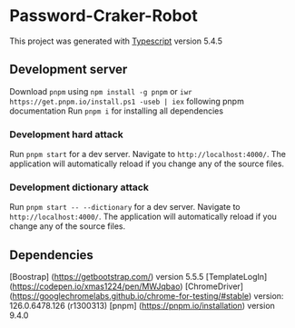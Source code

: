 # Password-Craker-Robot

This project was generated with [Typescript](https://github.com/angular/angular-cli) version 5.4.5

## Development server

Download `pnpm` using `npm install -g pnpm` or `iwr https://get.pnpm.io/install.ps1 -useb | iex` following pnpm documentation
Run `pnpm i` for installing all dependencies

### Development hard attack
Run `pnpm start` for a dev server. Navigate to `http://localhost:4000/`. The application will automatically reload if you change any of the source files.

### Development dictionary attack
Run `pnpm start -- --dictionary` for a dev server. Navigate to `http://localhost:4000/`. The application will automatically reload if you change any of the source files.

## Dependencies

[Boostrap] (https://getbootstrap.com/) version 5.5.5
[TemplateLogIn] (https://codepen.io/xmas1224/pen/MWJqbao)
[ChromeDriver] (https://googlechromelabs.github.io/chrome-for-testing/#stable) version: 126.0.6478.126 (r1300313)
[pnpm] (https://pnpm.io/installation) version 9.4.0

